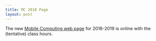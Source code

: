 ```yaml
---
title: MC 2018 Page
layout: post
---
```


The new [Mobile Computing web page]({{site.baseurl}}/mobile2018-2019.html) for 2018-2019 is online with the (tentative) class hours.